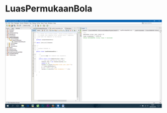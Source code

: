 # LuasPermukaanBola
![alt next](https://github.com/KillBurger/LuasPermukaanBola/blob/master/Screenshot%20(77).png)
